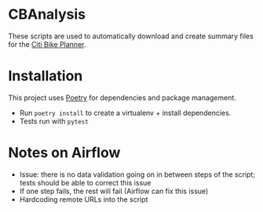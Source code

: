 # CBAnalysis

These scripts are used to automatically download and create summary files for the [Citi Bike Planner](https://github.com/rl2999/citibike-planner).



# Installation

This project uses [Poetry](https://python-poetry.org/docs/basic-usage/#installing-dependencies) for dependencies and package management.

- Run `poetry install` to create a virtualenv + install dependencies.
- Tests run with `pytest`

# Notes on Airflow

- Issue: there is no data validation going on in between steps of the script; tests should be able to correct this issue
- If one step fails, the rest will fail (Airflow can fix this issue)
- Hardcoding remote URLs into the script